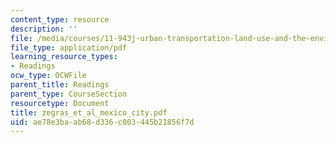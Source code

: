```yaml
---
content_type: resource
description: ''
file: /media/courses/11-943j-urban-transportation-land-use-and-the-environment-spring-2002/ae78e3baab68d336c003445b21856f7d_zegras_et_al_mexico_city.pdf
file_type: application/pdf
learning_resource_types:
- Readings
ocw_type: OCWFile
parent_title: Readings
parent_type: CourseSection
resourcetype: Document
title: zegras_et_al_mexico_city.pdf
uid: ae78e3ba-ab68-d336-c003-445b21856f7d
---
```

